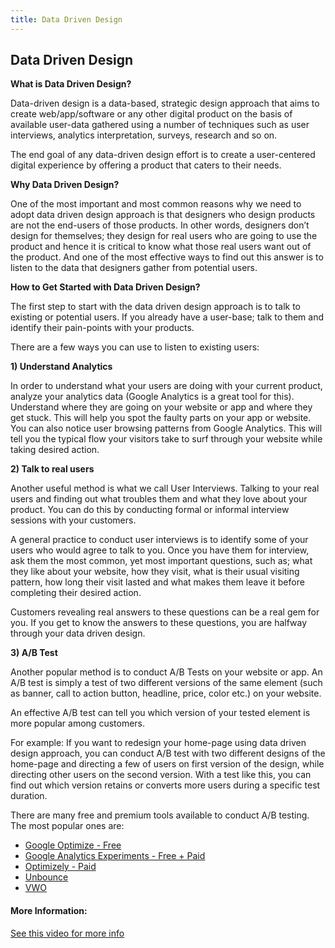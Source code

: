 ```yaml
---
title: Data Driven Design
---
```

## Data Driven Design

**What is Data Driven Design?**

Data-driven design is a data-based, strategic design approach that aims to create web/app/software or any other digital product on the basis of available user-data gathered using a number of techniques such as user interviews, analytics interpretation, surveys, research and so on.

The end goal of any data-driven design effort is to create a user-centered digital experience by offering a product that caters to their needs.

**Why Data Driven Design?**

One of the most important and most common reasons why we need to adopt data driven design approach is that designers who design products are not the end-users of those products. In other words, designers don’t design for themselves; they design for real users who are going to use the product and hence it is critical to know what those real users want out of the product. And one of the most effective ways to find out this answer is to listen to the data that designers gather from potential users.

**How to Get Started with Data Driven Design?**

The first step to start with the data driven design approach is to talk to existing or potential users. If you already have a user-base; talk to them and identify their pain-points with your products. 

There are a few ways you can use to listen to existing users:

**1)	Understand Analytics**

In order to understand what your users are doing with your current product, analyze your analytics data (Google Analytics is a great tool for this). Understand where they are going on your website or app and where they get stuck. This will help you spot the faulty parts on your app or website. You can also notice user browsing patterns from Google Analytics. This will tell you the typical flow your visitors take to surf through your website while taking desired action.

**2)	Talk to real users**

Another useful method is what we call User Interviews. Talking to your real users and finding out what troubles them and what they love about your product. You can do this by conducting formal or informal interview sessions with your customers. 

A general practice to conduct user interviews is to identify some of your users who would agree to talk to you. Once you have them for interview, ask them the most common, yet most important questions, such as; what they like about your website, how they visit, what is their usual visiting pattern, how long their visit lasted and what makes them leave it before completing their desired action.

Customers revealing real answers to these questions can be a real gem for you. If you get to know the answers to these questions, you are halfway through your data driven design.

**3)	A/B Test**

Another popular method is to conduct A/B Tests on your website or app. An A/B test is simply a test of two different versions of the same element (such as banner, call to action button, headline, price, color etc.) on your website.

An effective A/B test can tell you which version of your tested element is more popular among customers. 

For example: If you want to redesign your home-page using data driven design approach, you can conduct A/B test with two different designs of the home-page and directing a few of users on first version of the design, while directing other users on the second version. With a test like this, you can find out which version retains or converts more users during a specific test duration. 

There are many free and premium tools available to conduct A/B testing. The most popular ones are:

- [Google Optimize - Free](https://marketingplatform.google.com/about/optimize/)
- [Google Analytics Experiments - Free + Paid](http://www.google.com/analytics/)
- [Optimizely - Paid](https://www.optimizely.com/)
- [Unbounce](http://unbounce.com/)
- [VWO](https://vwo.com/)

#### More Information:
<!-- Please add any articles you think might be helpful to read before writing the article -->
[See this video for more info](https://youtu.be/N_kcRB8O3aI) 

